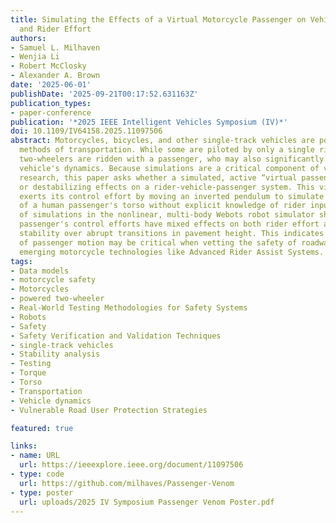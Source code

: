 ```yaml
---
title: Simulating the Effects of a Virtual Motorcycle Passenger on Vehicle Motion
  and Rider Effort
authors:
- Samuel L. Milhaven
- Wenjia Li
- Robert McClosky
- Alexander A. Brown
date: '2025-06-01'
publishDate: '2025-09-21T00:17:52.631163Z'
publication_types:
- paper-conference
publication: '*2025 IEEE Intelligent Vehicles Symposium (IV)*'
doi: 10.1109/IV64158.2025.11097506
abstract: Motorcycles, bicycles, and other single-track vehicles are popular but dangerous
  methods of transportation. While some are piloted by only a single rider, many powered
  two-wheelers are ridden with a passenger, who may also significantly influence the
  vehicle's dynamics. Because simulations are a critical component of vehicle safety
  research, this paper asks whether a simulated, active “virtual passenger” has stabilizing
  or destabilizing effects on a rider-vehicle-passenger system. This virtual passenger
  exerts its control effort by moving an inverted pendulum to simulate the motion
  of a human passenger's torso without explicit knowledge of rider inputs. A battery
  of simulations in the nonlinear, multi-body Webots robot simulator show that the
  passenger's control efforts have mixed effects on both rider effort and vehicle
  stability over abrupt transitions in pavement height. This indicates that the inclusion
  of passenger motion may be critical when vetting the safety of roadway designs and/or
  emerging motorcycle technologies like Advanced Rider Assist Systems.
tags:
- Data models
- motorcycle safety
- Motorcycles
- powered two-wheeler
- Real-World Testing Methodologies for Safety Systems
- Robots
- Safety
- Safety Verification and Validation Techniques
- single-track vehicles
- Stability analysis
- Testing
- Torque
- Torso
- Transportation
- Vehicle dynamics
- Vulnerable Road User Protection Strategies

featured: true

links:
- name: URL
  url: https://ieeexplore.ieee.org/document/11097506
- type: code
  url: https://github.com/milhaves/Passenger-Venom
- type: poster
  url: uploads/2025 IV Symposium Passenger Venom Poster.pdf
---
```

